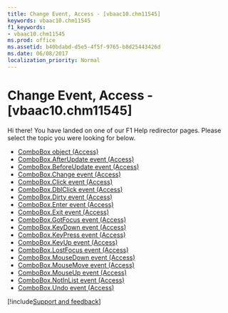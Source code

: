 ```yaml
---
title: Change Event, Access - [vbaac10.chm11545]
keywords: vbaac10.chm11545
f1_keywords:
- vbaac10.chm11545
ms.prod: office
ms.assetid: b40bdabd-d5e5-4f5f-9765-b8d25443426d
ms.date: 06/08/2017
localization_priority: Normal
---
```



# Change Event, Access - [vbaac10.chm11545]

Hi there! You have landed on one of our F1 Help redirector pages. Please select the topic you were looking for below.

- [ComboBox object (Access)](https://msdn.microsoft.com/library/1cf508d5-023e-eb38-3991-71e82b2a4e7e%28Office.15%29.aspx)
- [ComboBox.AfterUpdate event (Access)](https://msdn.microsoft.com/library/89b45f0c-5ab1-889e-bd26-a34281b49b9e%28Office.15%29.aspx)
- [ComboBox.BeforeUpdate event (Access)](https://msdn.microsoft.com/library/4c4513e2-8596-fc44-a333-ae6ea9dce937%28Office.15%29.aspx)
- [ComboBox.Change event (Access)](https://msdn.microsoft.com/library/ed16e578-85f8-12ae-2adc-03df45dadc47%28Office.15%29.aspx)
- [ComboBox.Click event (Access)](https://msdn.microsoft.com/library/7d5d4a8f-a447-8d55-1517-8ffa71f0a123%28Office.15%29.aspx)
- [ComboBox.DblClick event (Access)](https://msdn.microsoft.com/library/76f71a30-6e66-1677-4d09-24c2a420d404%28Office.15%29.aspx)
- [ComboBox.Dirty event (Access)](https://msdn.microsoft.com/library/15273cae-5466-0e5c-1783-796458ceb34d%28Office.15%29.aspx)
- [ComboBox.Enter event (Access)](https://msdn.microsoft.com/library/b41de5d4-7037-c020-9f6d-8aeba7984dbe%28Office.15%29.aspx)
- [ComboBox.Exit event (Access)](https://msdn.microsoft.com/library/47f37eb3-c0c1-457f-31ec-3b33b02ba986%28Office.15%29.aspx)
- [ComboBox.GotFocus event (Access)](https://msdn.microsoft.com/library/7ba8de56-6306-d1b3-288f-687c0f6f6566%28Office.15%29.aspx)
- [ComboBox.KeyDown event (Access)](https://msdn.microsoft.com/library/948985ea-6a7b-ec42-1f09-1ac900962136%28Office.15%29.aspx)
- [ComboBox.KeyPress event (Access)](https://msdn.microsoft.com/library/8417f6e9-7727-c619-0ceb-e68dadd08e3f%28Office.15%29.aspx)
- [ComboBox.KeyUp event (Access)](https://msdn.microsoft.com/library/ab8e8950-7ed3-7c8d-340d-fd9110a103d1%28Office.15%29.aspx)
- [ComboBox.LostFocus event (Access)](https://msdn.microsoft.com/library/e25f07da-2399-0258-b3be-bf1fd6a1e171%28Office.15%29.aspx)
- [ComboBox.MouseDown event (Access)](https://msdn.microsoft.com/library/3c780064-35e6-362c-4624-3c326f57080c%28Office.15%29.aspx)
- [ComboBox.MouseMove event (Access)](https://msdn.microsoft.com/library/73c929d1-bd21-3f79-4291-b5d04357ad9f%28Office.15%29.aspx)
- [ComboBox.MouseUp event (Access)](https://msdn.microsoft.com/library/400e2f82-9177-d084-680e-32673164e457%28Office.15%29.aspx)
- [ComboBox.NotInList event (Access)](https://msdn.microsoft.com/library/1c8a73e1-ca69-ae31-c86a-c1dc6cb3e860%28Office.15%29.aspx)
- [ComboBox.Undo event (Access)](https://msdn.microsoft.com/library/d1064051-bbf9-ce00-c43e-19775879185c%28Office.15%29.aspx)

[!include[Support and feedback](~/includes/feedback-boilerplate.md)]